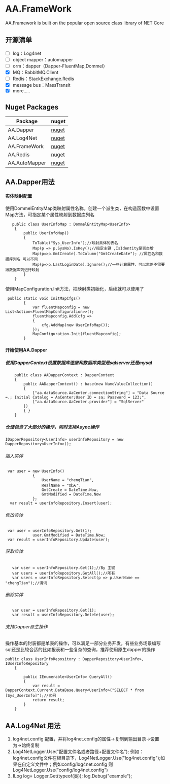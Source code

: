 # AA.FrameWork
AA.Framework is built on the popular open source class library of NET Core

## 开源清单
- [ ] log：Log4net
- [ ] object mapper：automapper
- [ ] orm：dapper（Dapper-FluentMap,Dommel）
- [x] MQ：RabbitMQ.Client
- [ ] Redis：StackExchange.Redis
- [x] message bus：MassTransit
- [x] more.....
## Nuget Packages

Package| nuget
---|---
AA.Dapper | [nuget](https://www.nuget.org/packages/AA.Dapper/)
AA.Log4Net | [nuget](https://www.nuget.org/packages/AA.Log4Net/)
AA.FrameWork  | [nuget](https://www.nuget.org/packages/AA.FrameWork/)
AA.Redis  | [nuget](https://www.nuget.org/packages/AA.Redis/)
AA.AutoMapper  | [nuget](https://www.nuget.org/packages/AA.AutoMapper/)

## AA.Dapper用法
#### 实体映射配置
使用DommelEntityMap<TEntity>类映射属性名称。创建一个派生类，在构造函数中设置Map方法，可指定某个属性映射到数据库列名

```
   public class UserInfoMap : DommelEntityMap<UserInfo>
    {
        public UserInfoMap()
        {
            ToTable("Sys_UserInfo");//映射具体的表名
            Map(p => p.SysNo).IsKey();//指定主键 ,IsIdentity是否自增
            Map(p=>p.GmtCreate).ToColumn("GmtCreateDate"); //属性名和数据库列名 可以不同
            Map(p=>p.LastLoginDate).Ignore();//一些计算属性，可以忽略不需要跟数据库列进行映射
        }
    }
```

使用MapConfiguration.Init方法，把映射类初始化，后续就可以使用了

```
 public static void InitMapCfgs()
        {
            var fluentMapconfig = new List<Action<FluentMapConfiguration>>();
            fluentMapconfig.Add(cfg =>
            {
                cfg.AddMap(new UserInfoMap());
            });
            MapConfiguration.Init(fluentMapconfig);
        }
```

####  开始使用AA.Dapper
##### 使用DapperContext设置数据库连接和数据库类型是sqlserver还是mysql

```
    public class AADapperContext : DapperContext
    {
        public AADapperContext() : base(new NameValueCollection()
        {
            ["aa.dataSource.AaCenter.connectionString"] = "Data Source =.; Initial Catalog = AaCenter;User ID = sa; Password = 123;",
            ["aa.dataSource.AaCenter.provider"] = "SqlServer"
        })
        { }
    }
```
##### 仓储包含了大部分的操作，同时支持Async操作

```
IDapperRepository<UserInfo> userInfoRepository = new DapperRepository<UserInfo>();
```
###### 插入实体

```
 var user = new UserInfo()
            {
                UserName = "chengTian",
                RealName = "成天",
                GmtCreate = DateTime.Now,
                GmtModified = DateTime.Now
            };
  var result = userInfoRepository.Insert(user);
```
###### 修改实体

```
 var user = userInfoRepository.Get(1);
            user.GmtModified = DateTime.Now;
 var result = userInfoRepository.Update(user);
```
###### 获取实体

```
   var user = userInfoRepository.Get(1);//By 主键
   var users = userInfoRepository.GetAll();//所有
   var users = userInfoRepository.Select(p => p.UserName == "chengTian");//谓词
```
###### 删除实体

```
   var user = userInfoRepository.Get(1);
   var result = userInfoRepository.Delete(user);
```
###### 支持Dapper原生操作
操作基本的封装都是单表的操作，可以满足一部分业务开发，有些业务场景编写sql还是比较合适的比如报表和一些复杂的查询，推荐使用原生dapper的操作

```
public class UserInfoRepository : DapperRepository<UserInfo>, IUserInfoRepository
    {
      
        public IEnumerable<UserInfo> QueryAll()
        {
            var result = DapperContext.Current.DataBase.Query<UserInfo>("SELECT * from  [Sys_UserInfo]");//实例
            return result;
        }
    }
```
## AA.Log4Net 用法

1. log4net.config 配置，并将log4net.config的属性->复制到输出目录->设置为->始终复制
1.  Log4NetLogger.Use("配置文件名或者路径+配置文件名"); 例如：log4net.config文件在根目录下，Log4NetLogger.Use("log4net.config");如果在自定义文件中；例如config/log4net.config 则Log4NetLogger.Use("config/log4net.config")
1. ILog log= Logger.Get(typeof(类));
log.Debug("example");




